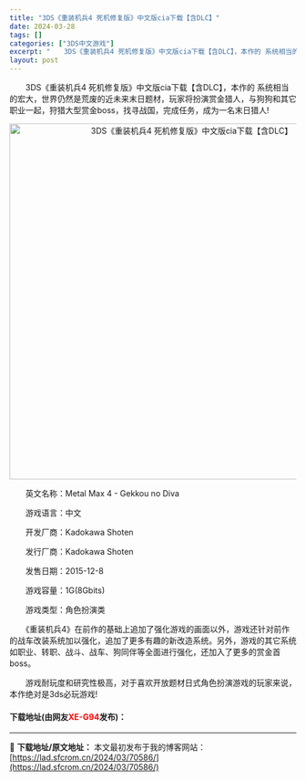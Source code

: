 ```yaml
---
title: "3DS《重装机兵4 死机修复版》中文版cia下载【含DLC】"
date: 2024-03-28
tags: []
categories: ["3DS中文游戏"]
excerpt: "　　3DS《重装机兵4 死机修复版》中文版cia下载【含DLC】，本作的 系统相当的宏大，世界仍然是荒废的近未来末日题材，玩家将扮演赏金猎人，与狗狗和其它职业一起，狩猎大型赏金boss，找寻战国，完成任务，成为一名末日猎人! 　　英文名称：Metal Max 4 - Gekkou no Diva 　&hellip;"
layout: post
---
```


 <p>　　3DS《重装机兵4 死机修复版》中文版cia下载【含DLC】，本作的 系统相当的宏大，世界仍然是荒废的近未来末日题材，玩家将扮演赏金猎人，与狗狗和其它职业一起，狩猎大型赏金boss，找寻战国，完成任务，成为一名末日猎人!</p> <p align="center"><img align="" border="0" src="https://lad.sfcrom.cn/wp-content/uploads/2024/03/20240328_660548111ec12.png" width="624" alt="3DS《重装机兵4 死机修复版》中文版cia下载【含DLC】" /></p> <p>　　英文名称：Metal Max 4 - Gekkou no Diva</p> <p>　　游戏语言：中文</p> <p>　　开发厂商：Kadokawa Shoten</p> <p>　　发行厂商：Kadokawa Shoten</p> <p>　　发售日期：2015-12-8</p> <p>　　游戏容量：1G(8Gbits)</p> <p>　　游戏类型：角色扮演类</p> <p>　　《重装机兵4》在前作的基础上追加了强化游戏的画面以外，游戏还针对前作的战车改装系统加以强化，追加了更多有趣的新改造系统。另外，游戏的其它系统如职业、转职、战斗、战车、狗同伴等全面进行强化，还加入了更多的赏金首boss。</p> <p>　　游戏耐玩度和研究性极高，对于喜欢开放题材日式角色扮演游戏的玩家来说，本作绝对是3ds必玩游戏!</p> <p><h4>下载地址(由网友<font color="red">XE-G94</font>发布)：</h4></p> 

---
📖 **下载地址/原文地址：** 本文最初发布于我的博客网站：[https://lad.sfcrom.cn/2024/03/70586/](https://lad.sfcrom.cn/2024/03/70586/)

